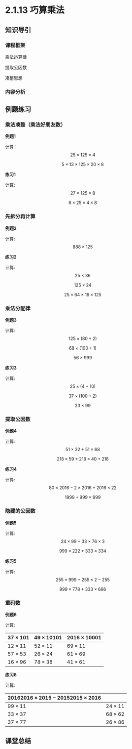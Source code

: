 # 2.1.13 巧算乘法

## 知识导引

### 课程框架

乘法运算律

提取公因数

凑整思想

### 内容分析



## 例题练习

### 乘法凑整（乘法好朋友数）

**例题1**

计算：
$$
25\times125\times4
$$

$$
5\times13\times125\times20\times8
$$



**练习1**

计算:
$$
27\times125\times8
$$

$$
6\times25\times4\times8
$$



### 先拆分再计算

**例题2**

计算:
$$
888\times125
$$


**练习2**

计算:
$$
25\times36
$$

$$
125\times24
$$

$$
25\times64\times19\times125
$$



### 乘法分配律

**例题3**

计算:
$$
125\times(80+2)
$$

$$
68\times(100+1)
$$

$$
56\times999
$$



**练习3**

计算:
$$
25\times(4+10)
$$

$$
37\times(100+2)
$$

$$
23\times99
$$

### 提取公因数

**例题4**

计算:
$$
51\times32+51\times68
$$

$$
218\times59+218\times40+218
$$



**练习4**

计算:
$$
80\times2016-2\times2016+2016\times22
$$

$$
1999+999\times999
$$

### 隐藏的公因数

**例题5**

计算:
$$
24\times99+33\times76\times3
$$

$$
999\times222+333\times334
$$



**练习5**

计算:
$$
255\times999+255\times2-255
$$

$$
999\times778+333\times666
$$

### 重码数

**例题6**

计算:

| $37\times101$ | $49\times10101$ | $2016\times10001$ |
| ------------- | --------------- | ----------------- |
| $12\times11$  | $52\times11$    | $69\times11$      |
| $57\times53$  | $26\times24$    | $61\times69$      |
| $16\times96$  | $78\times38$    | $41\times61$      |

**练习6**

计算:

| $20162016\times2015-20152015\times2016$ |              |
| --------------------------------------- | ------------ |
| $99\times11$                            | $24\times11$ |
| $33\times37$                            | $68\times62$ |
| $37\times77$                            | $26\times86$ |



## 课堂总结

